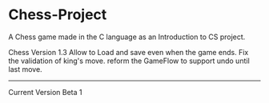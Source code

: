 # Chess-Project
A Chess game made in the C language as an Introduction to CS project.

Chess Version 1.3
Allow to Load and save even when the game ends.
Fix the validation of king's move.
reform the GameFlow to support undo until last move.
______________________
Current Version Beta 1
